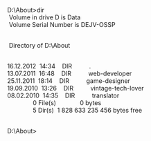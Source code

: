 D:\About>dir<br>
&nbsp;Volume in drive D is Data<br>
&nbsp;Volume Serial Number is DEJV-OSSP<br><br>

&nbsp;Directory of D:\About<br><br>

16.12.2012&nbsp;&nbsp;14:34&nbsp;&nbsp;&nbsp;&nbsp;DIR&nbsp;&nbsp;&nbsp;&nbsp;&nbsp;&nbsp;&nbsp;&nbsp;&nbsp;&nbsp;.<br>
13.07.2011&nbsp;&nbsp;16:48&nbsp;&nbsp;&nbsp;&nbsp;DIR&nbsp;&nbsp;&nbsp;&nbsp;&nbsp;&nbsp;&nbsp;&nbsp;&nbsp;&nbsp;web-developer<br>
25.11.2011&nbsp;&nbsp;18:14&nbsp;&nbsp;&nbsp;&nbsp;DIR&nbsp;&nbsp;&nbsp;&nbsp;&nbsp;&nbsp;&nbsp;&nbsp;&nbsp;&nbsp;game-designer<br>
19.09.2010&nbsp;&nbsp;13:26&nbsp;&nbsp;&nbsp;&nbsp;DIR&nbsp;&nbsp;&nbsp;&nbsp;&nbsp;&nbsp;&nbsp;&nbsp;&nbsp;&nbsp;vintage-tech-lover<br>
08.02.2010&nbsp;&nbsp;14:35&nbsp;&nbsp;&nbsp;&nbsp;DIR&nbsp;&nbsp;&nbsp;&nbsp;&nbsp;&nbsp;&nbsp;&nbsp;&nbsp;&nbsp;translator<br>
&nbsp;&nbsp;&nbsp;&nbsp;&nbsp;&nbsp;&nbsp;&nbsp;&nbsp;&nbsp;&nbsp;&nbsp;&nbsp;&nbsp;&nbsp;0 File(s)&nbsp;&nbsp;&nbsp;&nbsp;&nbsp;&nbsp;&nbsp;&nbsp;&nbsp;&nbsp;&nbsp;&nbsp;&nbsp;&nbsp;0 bytes<br>
&nbsp;&nbsp;&nbsp;&nbsp;&nbsp;&nbsp;&nbsp;&nbsp;&nbsp;&nbsp;&nbsp;&nbsp;&nbsp;&nbsp;&nbsp;5 Dir(s)&nbsp;&nbsp;1 828 633 235 456 bytes free<br><br>
  
D:\About>
